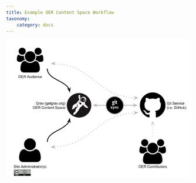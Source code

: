 ```yaml
---
title: Example OER Content Space Workflow
taxonomy:
    category: docs
---
```


![OER Content Space Workflow](oer-content-space-with-git-sync-workflow.png)

